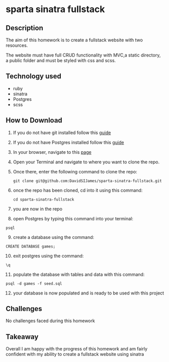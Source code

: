 # sparta sinatra fullstack

## Description
The aim of this homework is to create a fullstack website with two resources.

The website must have full CRUD functionality with MVC,a static directory, a public folder and must be styled with css and scss.

## Technology used

* ruby
* sinatra
* Postgres
* scss

## How to Download
1. If you do not have git installed follow this [guide](https://gist.github.com/derhuerst/1b15ff4652a867391f03)
2. If you do not have Postgres installed follow this [guide](http://www.postgresqltutorial.com/install-postgresql/)
3. In your browser, navigate to this [page](https://github.com/DavidSIJames/sparta-sinatra-fullstack)
4. Open your Terminal and navigate to where you want to clone the repo.
5. Once there, enter the following command to clone the repo:

	```terminal
	git clone git@github.com:DavidSIJames/sparta-sinatra-fullstack.git
	```
6. once the repo has been cloned, cd into it using this command:

	```terminal
	cd sparta-sinatra-fullstack
	```
7. you are now in the repo

8. open Postgres by typing this command into your terminal:

  ```terminal
  psql
  ```
9. create a database using the command:

  ```terminal
  CREATE DATABASE games;
  ```
10. exit postgres using the command:
  ```terminal
  \q
  ```
11. populate the database with tables and data with this command:
  ```terminal
  psql -d games -f seed.sql
  ```
12. your database is now populated and is ready to be used with this project

## Challenges

No challenges faced during this homework

## Takeaway

Overall I am happy with the progress of this homework and am fairly confident with my ability to create a fullstack website using sinatra  
